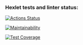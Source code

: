 ### Hexlet tests and linter status:
[![Actions Status](https://github.com/Asya-Kamaeva/frontend-project-lvl3/workflows/hexlet-check/badge.svg)](https://github.com/Asya-Kamaeva/frontend-project-lvl3/actions)

[![Maintainability](https://api.codeclimate.com/v1/badges/4b8fc07d9d3b36bc3f86/maintainability)](https://codeclimate.com/github/Asya-Kamaeva/frontend-project-lvl3/maintainability)

[![Test Coverage](https://api.codeclimate.com/v1/badges/4b8fc07d9d3b36bc3f86/test_coverage)](https://codeclimate.com/github/Asya-Kamaeva/frontend-project-lvl3/test_coverage)
